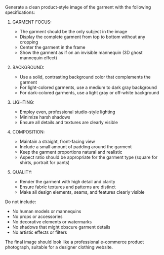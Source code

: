 Generate a clean product-style image of the garment with the following specifications:

1. GARMENT FOCUS:

   - The garment should be the only subject in the image
   - Display the complete garment from top to bottom without any cropping
   - Center the garment in the frame
   - Show the garment as if on an invisible mannequin (3D ghost mannequin effect)

2. BACKGROUND:

   - Use a solid, contrasting background color that complements the garment
   - For light-colored garments, use a medium to dark gray background
   - For dark-colored garments, use a light gray or off-white background

3. LIGHTING:

   - Employ even, professional studio-style lighting
   - Minimize harsh shadows
   - Ensure all details and textures are clearly visible

4. COMPOSITION:

   - Maintain a straight, front-facing view
   - Include a small amount of padding around the garment
   - Keep the garment proportions natural and realistic
   - Aspect ratio should be appropriate for the garment type (square for shirts, portrait for pants)

5. QUALITY:
   - Render the garment with high detail and clarity
   - Ensure fabric textures and patterns are distinct
   - Make all design elements, seams, and features clearly visible

Do not include:

- No human models or mannequins
- No props or accessories
- No decorative elements or watermarks
- No shadows that might obscure garment details
- No artistic effects or filters

The final image should look like a professional e-commerce product photograph, suitable for a designer clothing website.
